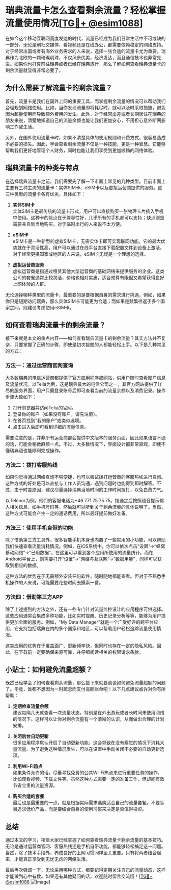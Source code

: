 # 瑞典流量卡怎么查看剩余流量？轻松掌握流量使用情况[[TG💪+ @esim1088](https://t.me/s/esim1088)]

在如今这个移动互联网高度发达的时代，流量已经成为我们日常生活中不可或缺的一部分。无论是刷社交媒体、看视频还是在线办公，都需要依赖稳定的网络支持。对于经常出国或者有海外业务需求的人来说，选择一张合适的流量卡尤为重要。瑞典作为北欧的一颗璀璨明珠，不仅风景优美，经济发达，而且通信技术也非常先进。如果你也打算前往瑞典或者已经在瑞典旅行，那么了解如何查看瑞典流量卡的剩余流量就显得非常必要了。

## 为什么需要了解流量卡的剩余流量？

首先，流量卡是我们在国外上网的重要工具，而掌握剩余流量的情况可以帮助我们合理规划网络使用。比如，当你发现流量即将耗尽时，就可以及时采取措施，避免因为超量使用而导致额外费用的发生。此外，对于经常出差或者长期居住在瑞典的朋友来说，清楚地知道自己的流量余额也能让我们更加安心，不用担心意外断网影响工作或生活。

另外，在国外使用流量卡时，如果不清楚具体的使用规则和计费方式，很容易造成不必要的损失。因此，学会查看剩余流量不仅是一种技能，更是一种智慧。它能够帮助我们更好地管理个人财务，同时也能让我们享受到更加顺畅的网络体验。

## 瑞典流量卡的种类与特点

在选择瑞典流量卡之前，我们需要先了解一下市面上常见的几种类型。目前市面上主要有三种主流的流量卡：实体SIM卡、eSIM卡以及虚拟运营商提供的服务。这三种类型的流量卡各有优劣，具体如下：

1. **实体SIM卡**  
   实体SIM卡是最传统的流量卡形式，用户可以直接购买一张物理卡片插入手机中使用。这种卡的优点在于兼容性好，几乎所有的手机都可以支持；缺点则是需要亲自到当地购买，对于临时出行的人来说不太方便。

2. **eSIM卡**  
   eSIM卡是一种新型的虚拟SIM卡，无需实体卡即可实现联网功能。它的最大优势就在于灵活性高，用户可以通过在线平台直接下载配置文件到设备上激活。对于经常更换国家或地区的人来说，eSIM卡无疑是一个理想的选择。

3. **虚拟运营商服务**  
   虚拟运营商是指通过租赁其他大型运营商的基础网络来提供服务的企业。这类公司的套餐通常比较灵活，价格也相对实惠，适合预算有限但又希望获得良好上网体验的人群。

无论选择哪种类型的流量卡，最重要的是要根据自身的需求进行挑选。例如，如果你只是短期访问瑞典，那么实体SIM卡可能更为合适；而如果是频繁往返于多个国家之间，则建议考虑使用eSIM卡。

## 如何查看瑞典流量卡的剩余流量？

接下来就是本文的重点内容——如何查看瑞典流量卡的剩余流量？其实方法并不复杂，只要掌握了正确的步骤，即使是初次接触的人都能轻松上手。以下是几种常见的方式：

### 方法一：通过运营商官网查询
大多数瑞典的电信运营商都提供了官方应用程序或网站，供用户随时查看账户信息及流量状况。以Telia为例，这是瑞典最大的电信公司之一，其官方网站提供了详尽的服务界面，用户只需登录账号后即可查看当前的流量余额以及消费记录。操作步骤大致如下：
1. 打开浏览器并访问Telia的官网。
2. 登录你的账户（如果没有账户，请先注册）。
3. 在首页找到“我的账户”或类似选项。
4. 点击进入后即可看到详细的流量信息。

需要注意的是，并非所有运营商都会提供中文版本的服务页面，因此如果语言不通的话，可能会稍微麻烦一点。不过，大多数情况下，界面设计都非常直观，即使不懂瑞典语也能顺利完成操作。

### 方法二：拨打客服热线
如果你觉得通过网络查询不够便捷，也可以尝试拨打运营商的客服热线进行咨询。这种方式的好处是可以直接与工作人员沟通，遇到问题时也能得到即时解答。不过，由于时差原因，建议尽量选择瑞典当地时间的工作时间拨打，以免白费力气。

以Telenor为例，他们的客服电话为+46 771 75 75 75。拨通之后按照语音提示输入相关信息，如手机号码等，然后就可以听到关于剩余流量的具体说明了。当然，这种方式可能会产生一定的通话费用，所以最好提前做好准备。

### 方法三：使用手机自带的功能
除了借助第三方工具外，很多智能手机本身也内置了一些实用的小功能，可以帮助我们快速查看流量消耗情况。例如，在iOS系统中，你可以依次点击“设置”→“蜂窝移动网络”→“已用数据”，在这里可以看到各个应用所使用的流量统计。而在Android平台上，则需要打开“设置”→“网络与互联网”→“数据用量”，同样可以获取到相应的数据。

这种方法的优势在于无需额外安装任何软件，随时随地都能查看。但对于不熟悉手机操作的人来说，可能需要花些时间去摸索一番。

### 方法四：借助第三方APP
除了上述提到的方法之外，还有一些专门针对流量监控设计的应用程序可供选择。这些应用通常会集成多种功能，比如实时提醒、历史记录分析等等，能够为用户提供更加全面的服务。例如，“My Data Manager”就是一个广受好评的跨平台应用，它支持包括瑞典在内的多个国家和地区，可以帮助用户轻松追踪流量使用情况。

这类应用的优势在于覆盖面广、更新频率快，但同时也存在一定的隐私风险。因此，在下载前一定要确保来源可靠，并仔细阅读相关的权限请求条款。

## 小贴士：如何避免流量超额？

既然已经学会了如何查看剩余流量，那么接下来就要谈谈如何避免流量超额的问题了。毕竟，谁都不想因为一时疏忽而支付高额账单吧！以下几点建议或许对你有所帮助：

1. **定期检查流量余额**  
   建议每隔几天就查看一次流量状态，特别是在外出游玩或者长时间未使用网络的情况下。这样可以让你对剩余流量有一个清晰的认识，从而做出合理的计划安排。

2. **关闭后台自动更新**  
   很多应用程序默认开启了自动更新功能，这会导致在没有察觉的情况下消耗大量流量。为了避免这种情况发生，可以在设置中手动关闭不必要的自动更新选项。

3. **利用Wi-Fi热点**  
   如果条件允许的话，尽量寻找免费的公共Wi-Fi热点来进行重要任务的操作，比如观看视频、下载文件等。虽然这种方式需要一定的准备工作，但却能有效节省宝贵的流量资源。

4. **购买合适的套餐**  
   最后也是最重要的一点，就是根据实际需求选购适合自己的流量套餐。不要盲目追求低价产品，而是要结合自身的使用习惯来决定是否值得投资。

## 总结

通过本文的学习，相信大家已经掌握了如何查看瑞典流量卡剩余流量的基本技巧。无论是通过运营商官网、客服热线还是手机自带功能，都能够轻松搞定这一问题。当然，除了技术手段外，养成良好的上网习惯同样至关重要。只有将两者结合起来，才能真正享受到无忧无虑的网络生活。

最后再次强调一下，无论采用哪种方式，都要记得定期关注自己的流量动态，这样才能做到心中有数。如果还有其他疑问的话，欢迎随时留言交流哦！[[TG💪+ @esim1088](https://t.me/s/esim1088) ![Image](https://i.postimg.cc/4NQfJmqS/Snipaste-2025-05-13-00-14-12.png)]